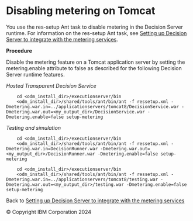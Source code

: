 # Disabling metering on Tomcat

You use the res-setup Ant task to disable metering in the Decision Server runtime. For information on the res-setup Ant task, see [Setting up Decision Server to integrate with the metering services](../dssetup.md). 

**Procedure**

Disable the metering feature on a Tomcat application server by setting the metering.enable attribute to false as described for the following Decision Server runtime features.

*Hosted Transparent Decision Service*

        cd <odm_install_dir>/executionserver/bin
        <odm_install_dir>/shared/tools/ant/bin/ant -f ressetup.xml -Dmetering.war.in=../applicationservers/tomcat8/DecisionService.war -Dmetering.war.out=<my_output_dir>/DecisionService.war -Dmetering.enable=false setup-metering
    
*Testing and simulation*

        cd <odm_install_dir>/executionserver/bin
        <odm_install_dir>/shared/tools/ant/bin/ant -f ressetup.xml -Dmetering.war.in=DecisionRunner.war -Dmetering.war.out=<my_output_dir>/DecisionRunner.war -Dmetering.enable=false setup-metering
    
        cd <odm_install_dir>/executionserver/bin
        <odm_install_dir>/shared/tools/ant/bin/ant -f ressetup.xml -Dmetering.war.in=../applicationservers/tomcat8/testing.war -Dmetering.war.out=<my_output_dir>/testing.war -Dmetering.enable=false setup-metering

Back to [Setting up Decision Server to integrate with the metering services](../dssetup.md)

© Copyright IBM Corporation 2024


